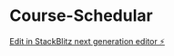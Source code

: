 # Course-Schedular

[Edit in StackBlitz next generation editor ⚡️](https://stackblitz.com/~/github.com/GAS-Armaan/Course-Schedular)